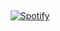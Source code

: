 &nbsp;<div align="center">
  [![Spotify](https://spotify-ten-delta.vercel.app/api/spotify?background_color=0d1117&border_color=ffffff)](https://open.spotify.com/user/ovv2icy3a6jgcbkr3fqqs6c0a)
</div>

